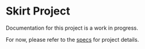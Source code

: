 # Skirt Project
Documentation for this project is a work in progress.

For now, please refer to the [specs](specs.yaml) for project details.
